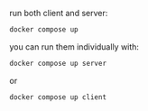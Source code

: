 run both client and server:
```bash
docker compose up
```

you can run them individually with:
```bash
docker compose up server
```
or
```bash
docker compose up client
```

